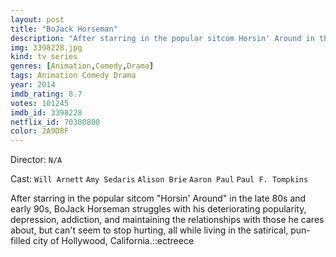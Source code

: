 ```yaml
---
layout: post
title: "BoJack Horseman"
description: "After starring in the popular sitcom Horsin' Around in the late 80s and early 90s, BoJack Horseman struggles with his deteriorating popularity, depression, addiction, and maintaining the relationships with those he cares about, but can't seem to stop hurting, all while living in the satirical, pun-filled city of Hollywood, California..."
img: 3398228.jpg
kind: tv series
genres: [Animation,Comedy,Drama]
tags: Animation Comedy Drama 
year: 2014
imdb_rating: 8.7
votes: 101245
imdb_id: 3398228
netflix_id: 70300800
color: 2A9D8F
---
```

Director: `N/A`  

Cast: `Will Arnett` `Amy Sedaris` `Alison Brie` `Aaron Paul` `Paul F. Tompkins` 

After starring in the popular sitcom "Horsin' Around" in the late 80s and early 90s, BoJack Horseman struggles with his deteriorating popularity, depression, addiction, and maintaining the relationships with those he cares about, but can't seem to stop hurting, all while living in the satirical, pun-filled city of Hollywood, California.::ectreece